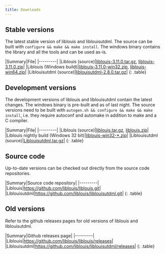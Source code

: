 ```yaml
---
title: Downloads
---
```


## Stable versions

The latest stable version of liblouis and liblouisutdml. The source
can be built with `configure && make && make install`. The windows
binary contains the library and all the tools and can be used as-is.

|Summary|File|
|---------|
|Liblouis (source)|[liblouis-3.11.0.tar.gz](https://github.com/liblouis/liblouis/releases/download/v3.11.0/liblouis-3.11.0.tar.gz), [liblouis-3.11.0.zip](https://github.com/liblouis/liblouis/releases/download/v3.11.0/liblouis-3.11.0.zip)|
|Liblouis (Windows build)|[liblouis-3.11.0-win32.zip](https://github.com/liblouis/liblouis/releases/download/v3.11.0/liblouis-3.11.0-win32.zip), [liblouis-win64.zip](https://github.com/liblouis/liblouis/releases/download/v3.11.0/liblouis-3.11.0-win64.zip)|
|Liblouisutdml (source)|[liblouisutdml-2.8.0.tar.gz](https://github.com/liblouis/liblouisutdml/releases/download/v2.8.0/liblouisutdml-2.8.0.tar.gz)|
{: .table}


## Development versions

The development versions of liblouis and liblouisutdml contain the
latest changes. The windows binary is pre-built and as of last night.
The source versions need to be built with `autogen.sh && configure &&
make && make install`, i.e. they require autoconf and automake in
addition to make and a C compiler.

|Summary|File|
|---------|
|Liblouis (source)|[liblouis.tar.gz](https://github.com/liblouis/liblouis/archive/master.tar.gz), [liblouis.zip](https://github.com/liblouis/liblouis/archive/master.zip)|
|Liblouis nightly build (Windows 32 bit)|[liblouis-win32-*.zip](https://github.com/liblouis/liblouis/releases/tag/snapshot)|
|Liblouisutdml (source)|[Liblouisutdml.tar.gz](https://github.com/liblouis/liblouisutdml/archive/master.tar.gz)|
{: .table}

## Source code

Up-to-date versions can be checked out directly from the source code repositories.

|Summary|Source code repository|
|---------|
|Liblouis|<https://github.com/liblouis/liblouis.git>|
|Liblouisutdml|<https://github.com/liblouis/liblouisutdml.git>|
{: .table}

## Old versions

Refer to the github releases pages for old versions of liblouis and liblouisutdml.

|Summary|Github releases page|
|---------|
|Liblouis|<https://github.com/liblouis/liblouis/releases>|
|Liblouisutdml|<https://github.com/liblouis/liblouisutdml/releases>|
{: .table}
